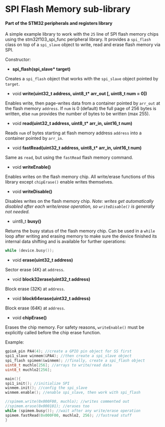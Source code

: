 # SPI Flash Memory sub-library
#### Part of the STM32 peripherals and registers library

A simple example library to work with the `25` line of SPI flash memory chips using the stm32f103_spi_func peripheral library. It provides a `spi_flash` class on top of a `spi_slave` object to write, read and erase flash memory via SPI.


Constructor:

* **spi_flash(spi_slave&ast; target)**

Creates a `spi_flash` object that works with the `spi_slave` object pointed by `target`.

* void **write(uint32_t address, uint8_t&ast; arr_out [, uint8_t num = 0])**

Enables write, then page-writes data from a container pointed by `arr_out` at the flash memory `address`. If `num` is 0 (default) the full page of 256 bytes is written, else `num` provides the number of bytes to be written (max 255).

* void **read(uint32_t address, uint8_t&ast; arr_in, uint16_t num)**

Reads `num` of bytes starting at flash memory address `address` into a container pointed by `arr_in`.

* void **fastRead(uint32_t address, uint8_t&ast; arr_in, uint16_t num)**

Same as `read`, but using the `fastRead` flash memory command.

* void **writeEnable()**

Enables writes on the flash memory chip. All write/erase functions of this library except `chipErase()` enable writes themselves.

* void **writeDisable()**

Disables writes on the flash memory chip.
*Note: writes get automatically disabled after each write/erase operation, so `writeDisable()` is generally not needed.*

* uint8_t **busy()**

Returns the busy status of the flash memory chip. Can be used in a `while` loop after writing and erasing memory to make sure the device finished its internal data shifting and is available for further operations:
```c++
while (device.busy());
```

* void **erase(uint32_t address)**

Sector erase (4K) at `address`.

* void **block32erase(uint32_t address)**

Block erase (32K) at `address`.

* void **block64erase(uint32_t address)**

Block erase (64K) at `address`.

* void **chipErase()**

Erases the chip memory. For safety reasons, `writeEnable()` must be explicitly called before the chip erase function.

Example:

```c++
gpioA_pin PA4(4); //create a GPIO pin object for SS first
spi1_slave winmem(&PA4); //then create a spi_slave object
spi_flash spimem(&winmem); //finally, create a spi_flash object
uint8_t muchlo[256]; //arrays to write/read data
uint8_t muchlo2[256];

main(){
spi1_init(); //initialize SPI
winmem.init(); //config the spi_slave
winmem.enable(); //enable spi_slave, then work with spi_flash

//spimem.write(0x000F00, muchlo); //writes commented out
//spimem.erase(0x000101); //erases too
while (spimem.busy()); //wait after any write/erase operation
spimem.fastRead(0x000F00, muchlo2, 256); //fastread stuff
}
```
